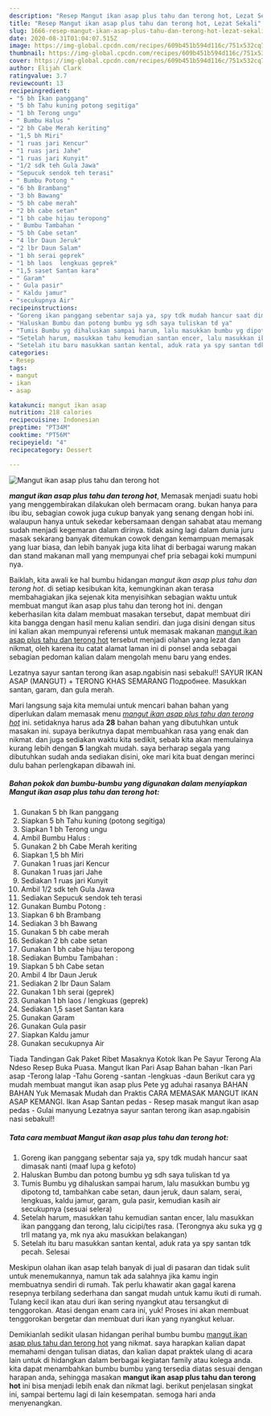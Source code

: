 ```yaml
---
description: "Resep Mangut ikan asap plus tahu dan terong hot, Lezat Sekali"
title: "Resep Mangut ikan asap plus tahu dan terong hot, Lezat Sekali"
slug: 1666-resep-mangut-ikan-asap-plus-tahu-dan-terong-hot-lezat-sekali
date: 2020-08-31T01:04:07.515Z
image: https://img-global.cpcdn.com/recipes/609b451b594d116c/751x532cq70/mangut-ikan-asap-plus-tahu-dan-terong-hot-foto-resep-utama.jpg
thumbnail: https://img-global.cpcdn.com/recipes/609b451b594d116c/751x532cq70/mangut-ikan-asap-plus-tahu-dan-terong-hot-foto-resep-utama.jpg
cover: https://img-global.cpcdn.com/recipes/609b451b594d116c/751x532cq70/mangut-ikan-asap-plus-tahu-dan-terong-hot-foto-resep-utama.jpg
author: Elijah Clark
ratingvalue: 3.7
reviewcount: 13
recipeingredient:
- "5 bh Ikan panggang"
- "5 bh Tahu kuning potong segitiga"
- "1 bh Terong ungu"
- " Bumbu Halus "
- "2 bh Cabe Merah keriting"
- "1,5 bh Miri"
- "1 ruas jari Kencur"
- "1 ruas jari Jahe"
- "1 ruas jari Kunyit"
- "1/2 sdk teh Gula Jawa"
- "Sepucuk sendok teh terasi"
- " Bumbu Potong "
- "6 bh Brambang"
- "3 bh Bawang"
- "5 bh cabe merah"
- "2 bh cabe setan"
- "1 bh cabe hijau teropong"
- " Bumbu Tambahan "
- "5 bh Cabe setan"
- "4 lbr Daun Jeruk"
- "2 lbr Daun Salam"
- "1 bh serai geprek"
- "1 bh laos  lengkuas geprek"
- "1,5 saset Santan kara"
- " Garam"
- " Gula pasir"
- " Kaldu jamur"
- "secukupnya Air"
recipeinstructions:
- "Goreng ikan panggang sebentar saja ya, spy tdk mudah hancur saat dimasak nanti (maaf lupa g kefoto)"
- "Haluskan Bumbu dan potong bumbu yg sdh saya tuliskan td ya"
- "Tumis Bumbu yg dihaluskan sampai harum, lalu masukkan bumbu yg dipotong td, tambahkan cabe setan, daun jeruk, daun salam, serai, lengkuas, kaldu jamur, garam, gula pasir, kemudian kasih air secukupnya (sesuai selera)"
- "Setelah harum, masukkan tahu kemudian santan encer, lalu masukkan ikan panggang dan terong, lalu cicipi/tes rasa. (Terongnya aku suka yg g trll matang ya, mk nya aku masukkan belakangan)"
- "Setelah itu baru masukkan santan kental, aduk rata ya spy santan tdk pecah. Selesai"
categories:
- Resep
tags:
- mangut
- ikan
- asap

katakunci: mangut ikan asap 
nutrition: 218 calories
recipecuisine: Indonesian
preptime: "PT34M"
cooktime: "PT56M"
recipeyield: "4"
recipecategory: Dessert

---
```



![Mangut ikan asap plus tahu dan terong hot](https://img-global.cpcdn.com/recipes/609b451b594d116c/751x532cq70/mangut-ikan-asap-plus-tahu-dan-terong-hot-foto-resep-utama.jpg)

<b><i>mangut ikan asap plus tahu dan terong hot</i></b>, Memasak menjadi suatu hobi yang menggembirakan dilakukan oleh bermacam orang. bukan hanya para ibu ibu, sebagian cowok juga cukup banyak yang senang dengan hobi ini. walaupun hanya untuk sekedar kebersamaan dengan sahabat atau memang sudah menjadi kegemaran dalam dirinya. tidak asing lagi dalam dunia juru masak sekarang banyak ditemukan cowok dengan kemampuan memasak yang luar biasa, dan lebih banyak juga kita lihat di berbagai warung makan dan stand makanan mall yang mempunyai chef pria sebagai koki mumpuni nya.

Baiklah, kita awali ke hal bumbu hidangan <i>mangut ikan asap plus tahu dan terong hot</i>. di setiap kesibukan kita, kemungkinan akan terasa membahagiakan jika sejenak kita menyisihkan sebagian waktu untuk membuat mangut ikan asap plus tahu dan terong hot ini. dengan keberhasilan kita dalam membuat masakan tersebut, dapat membuat diri kita bangga dengan hasil menu kalian sendiri. dan juga disini dengan situs ini kalian akan mempunyai referensi untuk memasak makanan <u>mangut ikan asap plus tahu dan terong hot</u> tersebut menjadi olahan yang lezat dan nikmat, oleh karena itu catat alamat laman ini di ponsel anda sebagai sebagian pedoman kalian dalam mengolah menu baru yang endes.

Lezatnya sayur santan terong ikan asap.ngabisin nasi sebakul!! SAYUR IKAN ASAP (MANGUT) + TERONG KHAS SEMARANG Подробнее. Masukkan santan, garam, dan gula merah.


Mari langsung saja kita memulai untuk mencari bahan bahan yang diperlukan dalam memasak menu <u><i>mangut ikan asap plus tahu dan terong hot</i></u> ini. setidaknya harus ada <b>28</b> bahan bahan yang dibutuhkan untuk masakan ini. supaya berikutnya dapat membuahkan rasa yang enak dan nikmat. dan juga sediakan waktu kita sedikit, sebab kita akan memulainya kurang lebih dengan <b>5</b> langkah mudah. saya berharap segala yang dibutuhkan sudah anda sediakan disini, oke mari kita buat dengan merinci dulu bahan perlengkapan dibawah ini.

<!--inarticleads1-->

##### Bahan pokok dan bumbu-bumbu yang digunakan dalam menyiapkan Mangut ikan asap plus tahu dan terong hot:

1. Gunakan 5 bh Ikan panggang
1. Siapkan 5 bh Tahu kuning (potong segitiga)
1. Siapkan 1 bh Terong ungu
1. Ambil  Bumbu Halus :
1. Gunakan 2 bh Cabe Merah keriting
1. Siapkan 1,5 bh Miri
1. Gunakan 1 ruas jari Kencur
1. Gunakan 1 ruas jari Jahe
1. Sediakan 1 ruas jari Kunyit
1. Ambil 1/2 sdk teh Gula Jawa
1. Sediakan Sepucuk sendok teh terasi
1. Gunakan  Bumbu Potong :
1. Siapkan 6 bh Brambang
1. Sediakan 3 bh Bawang
1. Gunakan 5 bh cabe merah
1. Sediakan 2 bh cabe setan
1. Gunakan 1 bh cabe hijau teropong
1. Sediakan  Bumbu Tambahan :
1. Siapkan 5 bh Cabe setan
1. Ambil 4 lbr Daun Jeruk
1. Sediakan 2 lbr Daun Salam
1. Gunakan 1 bh serai (geprek)
1. Gunakan 1 bh laos / lengkuas (geprek)
1. Sediakan 1,5 saset Santan kara
1. Gunakan  Garam
1. Gunakan  Gula pasir
1. Siapkan  Kaldu jamur
1. Gunakan secukupnya Air


Tiada Tandingan Gak Paket Ribet Masaknya Kotok Ikan Pe Sayur Terong Ala Ndeso Resep Buka Puasa. Mangut Ikan Pari Asap Bahan bahan -Ikan Pari asap -Terong lalap -Tahu Goreng -santan -lengkuas -daun Berikut cara yg mudah membuat mangut ikan asap plus Pete yg aduhai rasanya BAHAN BAHAN Yuk Memasak Mudah dan Praktis CARA MEMASAK MANGUT IKAN ASAP KEMANGI. Ikan Asap Santan pedas - Resep masak mangut ikan asap pedas - Gulai manyung Lezatnya sayur santan terong ikan asap.ngabisin nasi sebakul!! 

<!--inarticleads2-->

##### Tata cara membuat Mangut ikan asap plus tahu dan terong hot:

1. Goreng ikan panggang sebentar saja ya, spy tdk mudah hancur saat dimasak nanti (maaf lupa g kefoto)
1. Haluskan Bumbu dan potong bumbu yg sdh saya tuliskan td ya
1. Tumis Bumbu yg dihaluskan sampai harum, lalu masukkan bumbu yg dipotong td, tambahkan cabe setan, daun jeruk, daun salam, serai, lengkuas, kaldu jamur, garam, gula pasir, kemudian kasih air secukupnya (sesuai selera)
1. Setelah harum, masukkan tahu kemudian santan encer, lalu masukkan ikan panggang dan terong, lalu cicipi/tes rasa. (Terongnya aku suka yg g trll matang ya, mk nya aku masukkan belakangan)
1. Setelah itu baru masukkan santan kental, aduk rata ya spy santan tdk pecah. Selesai


Meskipun olahan ikan asap telah banyak di jual di pasaran dan tidak sulit untuk menemukannya, namun tak ada salahnya jika kamu ingin membuatnya sendiri di rumah. Tak perlu khawatir akan gagal karena resepnya terbilang sederhana dan sangat mudah untuk kamu ikuti di rumah. Tulang kecil ikan atau duri ikan sering nyangkut atau tersangkut di tenggorokan. Atasi dengan enam cara ini, yuk! Proses ini akan membuat tenggorokan bergetar dan membuat duri ikan yang nyangkut keluar. 

Demikianlah sedikit ulasan hidangan perihal bumbu bumbu <u>mangut ikan asap plus tahu dan terong hot</u> yang nikmat. saya harapkan kalian dapat memahami dengan tulisan diatas, dan kalian dapat praktek ulang di acara lain untuk di hidangkan dalam berbagai kegiatan family atau kolega anda. kita dapat menambahkan bumbu bumbu yang tersedia diatas sesuai dengan harapan anda, sehingga masakan <b>mangut ikan asap plus tahu dan terong hot</b> ini bisa menjadi lebih enak dan nikmat lagi. berikut penjelasan singkat ini, sampai bertemu lagi di lain kesempatan. semoga hari anda menyenangkan.
